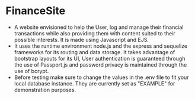 # FinanceSite
- A website envisioned to help the User, log and manage their financial transactions while also providing them with content suited to their possible interests. It is made using Javascript and EJS. 
- It uses the runtime environment node.js and the express and sequelize frameworks for its routing and data storage. It takes advantage of bootstrap layouts for its UI, User authentication is guaranteed through the use of Passport.js and password privacy is maintained through the use of bcrypt.
- Before testing make sure to change the values in the .env file to fit your local database instance. They are currently set as "EXAMPLE" for demonstration purposes.
